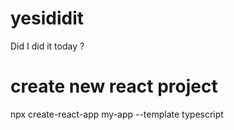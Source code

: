 # yesididit
Did I did it today ?

# create new react project
npx create-react-app my-app --template typescript
